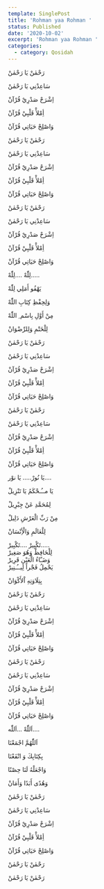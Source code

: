 ```yaml
---
template: SinglePost
title: 'Rohman yaa Rohman '
status: Published
date: '2020-10-02'
excerpt: 'Rohman yaa Rohman '
categories:
  - category: Qosidah
---
```


رَحْمٰنْ يَا رَحْمٰنْ  
سَاعِدْنِي يَا رَحْمٰنْ  
اِشْرَحْ صَدْرِيْ قُرْآنْ  
أِمْلأْ قَلْبِيْ قُرْآنْ  
وَاصْلِحْ حَيَاتِي قُرْآنْ  

رَحْمٰنْ يَا رَحْمٰنْ  
سَاعِدْنِي يَا رَحْمٰنْ  
اِشْرَحْ صَدْرِيْ قُرْآنْ  
أِمْلأْ قَلْبِيْ قُرْآنْ  
وَاصْلِحْ حَيَاتِي قُرْآنْ  

رَحْمٰنْ يَا رَحْمٰنْ  
سَاعِدْنِي يَا رَحْمٰنْ  
اِشْرَحْ صَدْرِيْ قُرْآنْ  
أِمْلأْ قَلْبِيْ قُرْآنْ  
وَاصْلِحْ حَيَاتِي قُرْآنْ  

لِلّٰهْ ....لِلّٰهْ.....  
يَهْفُو أَمَلِي لِلّٰهْ  
وَلِحِفْظِ كِتَابِ اللّٰهْ  
مِنْ أَوَّلِ بِاسْم ِ اللّٰهْ  
لِلْخَتْمِ وَلِلرِّضْوَانْ  

رَحْمٰنْ يَا رَحْمٰنْ    
سَاعِدْنِي يَا رَحْمٰنْ    
اِشْرَحْ صَدْرِيْ قُرْآنْ    
أِمْلأْ قَلْبِيْ قُرْآنْ    
وَاصْلِحْ حَيَاتِي قُرْآنْ    

رَحْمٰنْ يَا رَحْمٰنْ  
سَاعِدْنِي يَا رَحْمٰنْ  
اِشْرَحْ صَدْرِيْ قُرْآنْ  
أِمْلأْ قَلْبِيْ قُرْآنْ  
وَاصْلِحْ حَيَاتِي قُرْآنْ  

يَا نُورْ..... يَا نوْر....  
يَا مــُـحْكَمُ يَا تَنْزِيلْ  
لِمُحَمَّدِ عَنْ جِبْرِيلْ  
مِنْ رَبِّ الْعَرْشِ دَلِيلْ  
لِلْعَالَمِ وَالْأِنْسَانْ  

تَكْبِيرْ ....تَكْبِيرْ.....  
لِلْحَافِظْ وَهُوَ صَغِيرْ  
وَضَـّاءُ الْعَيْنِ قَرِيرْ  
يَحْمِلُ فَجْراً لِيــُـنِيرْ  
بِتِلَاوَتِهِ اْلأَكْوَانْ  

رَحْمٰنْ يَا رَحْمٰنْ  
سَاعِدْنِي يَا رَحْمٰنْ  
اِشْرَحْ صَدْرِيْ قُرْآنْ  
أِمْلأْ قَلْبِيْ قُرْآنْ  
وَاصْلِحْ حَيَاتِي قُرْآنْ  

رَحْمٰنْ يَا رَحْمٰنْ  
سَاعِدْنِي يَا رَحْمٰنْ  
اِشْرَحْ صَدْرِيْ قُرْآنْ  
أِمْلأْ قَلْبِيْ قُرْآنْ  
وَاصْلِحْ حَيَاتِي قُرْآنْ  

اَللّٰهْ ...اَللّٰه....  
اَللّٰهُمَّ اجْمَعْنَا  
بِكِتَابِكَ وَ انْفَعْنَا  
وَاجْعَلْهُ لَنَا حِصْنًا  
وَهُدًى أَبَدًا وَأَمَانْ  
رَحْمٰنْ يَا رَحْمٰنْ  
سَاعِدْنِي يَا رَحْمٰنْ  
اِشْرَحْ صَدْرِيْ قُرْآنْ  
أِمْلأْ قَلْبِيْ قُرْآنْ  
وَاصْلِحْ حَيَاتِي قُرْآنْ  

رَحْمٰنْ يَا رَحْمٰنْ  
رَحْمٰنْ يَا رَحْمٰنْ  
